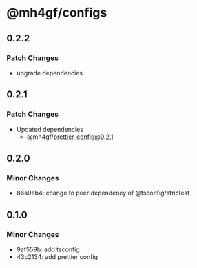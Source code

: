 # @mh4gf/configs

## 0.2.2

### Patch Changes

- upgrade dependencies

## 0.2.1

### Patch Changes

- Updated dependencies
  - @mh4gf/prettier-config@0.2.1

## 0.2.0

### Minor Changes

- 86a9eb4: change to peer dependency of @tsconfig/strictest

## 0.1.0

### Minor Changes

- 9af559b: add tsconfig
- 43c2134: add prettier config
